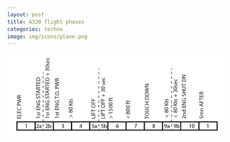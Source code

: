 ```yaml
---
layout: post
title: A320 flight phases
categories: techno
image: img/icons/plane.png
---
```

![A320 familly flight phases](/img/posts/A320-flight-phases.png)
